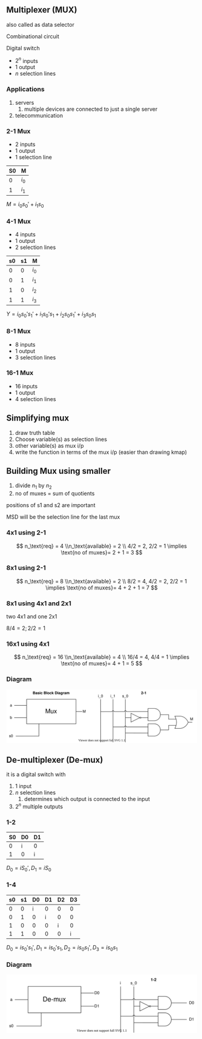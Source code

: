 ## Multiplexer (MUX)

also called as data selector

Combinational circuit

Digital switch

- $2^n$ inputs
- 1 output
- $n$ selection lines

### Applications

1. servers
   1. multiple devices are connected to just a single server
2. telecommunication

### 2-1 Mux

- 2 inputs 
- 1 output
- 1 selection line

| S0   | M     |
| ---- | ----- |
| 0    |$i_0$ |
| 1    |$i_1$ |

$M = i_0 {s_0}' + i_1 s_0$

### 4-1 Mux

- 4 inputs
- 1 output
- 2 selection lines

| s0   | s1   | M     |
| ---- | ---- | ----- |
| 0    | 0    |$i_0$ |
| 0    | 1    |$i_1$ |
| 1    | 0    |$i_2$ |
| 1    | 1    |$i_3$ |

$Y = i_0 {s_0}' {s_1}' + i_1 {s_0}' s_1 + i_2 s_0 {s_1}' + i_3 s_0 s_1$

### 8-1 Mux

- 8 inputs
- 1 output
- 3 selection lines

### 16-1 Mux

- 16 inputs
- 1 output
- 4 selection lines

## Simplifying mux

1. draw truth table
2. Choose variable(s) as selection lines
3. other variable(s) as mux i/p
4. write the function in terms of the mux i/p
   (easier than drawing kmap)

## Building Mux using smaller

1. divide $n_1$ by $n_2$
2. no of muxes = sum of quotients

positions of s1 and s2 are important

MSD will be the selection line for the last mux

### 4x1 using 2-1

$$
n_\text{req} = 4 \\n_\text{available} = 2 \\
4/2 = 2, 2/2 = 1 \implies \text{no of muxes}= 2 + 1 = 3
$$

### 8x1 using 2-1

$$
n_\text{req} = 8 \\n_\text{available} = 2 \\
8/2 = 4, 4/2 = 2, 2/2 = 1 \implies \text{no of muxes}= 4 + 2 + 1 = 7
$$

### 8x1 using 4x1 and 2x1

two 4x1 and one 2x1

$8/4 = 2; 2/2 = 1$

### 16x1 using 4x1

$$
n_\text{req} = 16 \\n_\text{available} = 4 \\
16/4 = 4, 4/4 = 1 \implies \text{no of muxes}= 4 + 1 = 5
$$

### Diagram

![mux](img/mux.svg)

## De-multiplexer (De-mux)

it is a digital switch with

1. 1 input
2. $n$ selection lines
   1. determines which output is connected to the input
3. $2^n$ multiple outputs

### 1-2

| S0   | D0   | D1   |
| ---- | ---- | ---- |
| 0    | i    | 0    |
| 1    | 0    | i    |

$D_0 = i {S_0}', D_1 = iS_0$

### 1-4

| s0   | s1   | D0   | D1   | D2   | D3   |
| ---- | ---- | ---- | ---- | ---- | ---- |
| 0    | 0    | i    | 0    | 0    | 0    |
| 0    | 1    | 0    | i    | 0    | 0    |
| 1    | 0    | 0    | 0    | i    | 0    |
| 1    | 1    | 0    | 0    | 0    | i    |

$D_0 = i {s_0}'{s_1}', D_1 = i{s_0}'s_1, D_2 = i s_0 {s_1}', D_3 = i s_0 s_1$

### Diagram

![demux](img/demux.svg)

